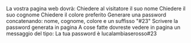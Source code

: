 La vostra pagina web dovrà:
Chiedere al visitatore il suo nome
Chiedere il suo cognome
Chiedere il colore preferito
Generare una password concatenando: nome, cognome, colore e un suffisso "#23"
Scrivere la password generata in pagina
A cose fatte dovreste vedere in pagina un messaggio del tipo:
La tua password è lucalambiaserosso#23